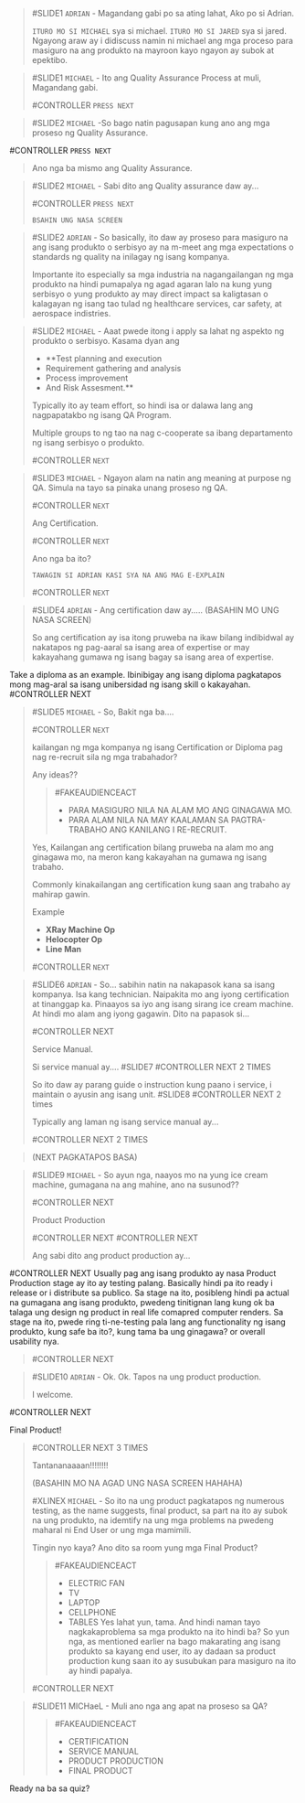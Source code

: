 > #SLIDE1 `ADRIAN` - Magandang gabi po sa ating lahat, Ako po si Adrian.
> 
> `ITURO MO SI MICHAEL` sya si michael.
> `ITURO MO SI JARED` sya si jared.
> Ngayong araw ay i didiscuss namin ni michael ang mga proceso para masiguro na ang produkto na mayroon kayo ngayon ay subok at epektibo.

> #SLIDE1 `MICHAEL` - Ito ang Quality Assurance Process at muli, Magandang gabi.
> 
> #CONTROLLER `PRESS NEXT`

> #SLIDE2 `MICHAEL` -So bago natin pagusapan kung ano ang mga proseso ng Quality Assurance.
>
  #CONTROLLER `PRESS NEXT`
>
> Ano nga ba mismo ang Quality Assurance.

> #SLIDE2 `MICHAEL` - Sabi dito ang Quality assurance daw ay...
> 
> #CONTROLLER `PRESS NEXT`
> 
> `BSAHIN UNG NASA SCREEN`

> #SLIDE2 `ADRIAN` - So basically, ito daw ay proseso para masiguro na ang isang produkto o serbisyo ay na m-meet ang mga expectations o standards ng quality na inilagay ng isang kompanya.
> 
> Importante ito especially sa mga industria na nagangailangan ng mga produkto na hindi pumapalya ng agad agaran lalo na kung yung serbisyo o yung produkto ay may direct impact sa kaligtasan o kalagayan ng isang tao tulad ng healthcare services, car safety, at aerospace indistries.

> #SLIDE2 `MICHAEL` - Aaat pwede itong i apply sa lahat ng aspekto ng produkto o serbisyo. Kasama dyan ang
> - **Test planning and execution
> - Requirement gathering and analysis
> - Process improvement
> - And Risk Assesment.**
> 
> Typically ito ay team effort, so hindi isa or dalawa lang ang nagpapatakbo ng isang QA Program.
> 
> Multiple groups to ng tao na nag c-cooperate sa ibang departamento ng isang serbisyo o produkto.
> 
> #CONTROLLER `NEXT`

> #SLIDE3 `MICHAEL` - Ngayon alam na natin ang meaning at purpose ng QA.
> Simula na tayo sa pinaka unang proseso ng QA.
> 
> #CONTROLLER `NEXT`
>
> Ang Certification.
> 
> #CONTROLLER `NEXT`
> 
> Ano nga ba ito?
> 
> `TAWAGIN SI ADRIAN KASI SYA NA ANG MAG E-EXPLAIN`
> 
> #CONTROLLER `NEXT`

> #SLIDE4 `ADRIAN` - Ang certification daw ay.....
> (BASAHIN MO UNG NASA SCREEN)
> 
> So ang certification ay isa itong pruweba na ikaw bilang indibidwal ay nakatapos ng pag-aaral sa isang area of expertise or may kakayahang gumawa ng isang bagay sa isang area of expertise.
> 
   Take a diploma as an example. Ibinibigay ang isang diploma pagkatapos mong mag-aral sa isang unibersidad ng isang skill o kakayahan.
 #CONTROLLER NEXT

> #SLIDE5 `MICHAEL` - So, Bakit nga ba....
> 
> #CONTROLLER `NEXT`
> 
> kailangan ng mga kompanya ng isang Certification or Diploma pag nag re-recruit sila ng mga trabahador?
> 
> Any ideas??
>> #FAKEAUDIENCEACT 
>> - PARA MASIGURO NILA NA ALAM MO ANG GINAGAWA MO.
>> - PARA ALAM NILA NA MAY KAALAMAN SA PAGTRA-TRABAHO ANG KANILANG I RE-RECRUIT.
> 
> Yes, Kailangan ang certification bilang pruweba na alam mo ang ginagawa mo, na meron kang kakayahan na gumawa ng isang trabaho.
> 
> Commonly kinakailangan ang certification kung saan ang trabaho ay mahirap gawin.
> 
> Example
> - **XRay Machine Op**
> - **Helocopter Op**
> - **Line Man**
> 
> #CONTROLLER `NEXT`

> #SLIDE6 `ADRIAN` - So... sabihin natin na nakapasok kana sa isang kompanya.
> Isa kang technician.
> Naipakita mo ang iyong certification at tinanggap ka.
> Pinaayos sa iyo ang isang sirang ice cream machine.
> At hindi mo alam ang iyong gagawin.
> Dito na papasok si...
> 
> #CONTROLLER NEXT
> 
> Service Manual.
> 
> Si service manual ay....
> #SLIDE7
> #CONTROLLER NEXT 2 TIMES
>
>
> So ito daw ay parang guide o instruction kung paano i service, i maintain o ayusin ang isang unit.
> #SLIDE8
> #CONTROLLER NEXT 2 times
> 
> Typically ang laman ng isang service manual ay...
>
> #CONTROLLER NEXT 2 TIMES

> (NEXT PAGKATAPOS BASA)

> #SLIDE9 `MICHAEL` - So ayun nga, naayos mo na yung ice cream machine, gumagana na ang mahine, ano na susunod??
>
> #CONTROLLER NEXT
> 
> Product Production
> 
> #CONTROLLER NEXT
> #CONTROLLER NEXT
> 
> Ang sabi dito ang product production ay...
> 
  #CONTROLLER NEXT
   Usually pag ang isang produkto ay nasa Product Production stage ay ito ay testing palang.
   Basically hindi pa ito ready i release or i distribute sa publico.
   Sa stage na ito, posibleng hindi pa actual na gumagana ang isang produkto, pwedeng tinitignan lang kung ok ba talaga ung design ng product in real life comapred computer renders.
   Sa stage na ito, pwede ring ti-ne-testing pala lang ang functionality ng isang produkto, kung safe ba ito?, kung tama ba ung ginagawa? or overall usability nya.
>
> #CONTROLLER NEXT

> #SLIDE10 `ADRIAN` - Ok. Ok. Tapos na ung product production.
> 
> I welcome.
> 
  #CONTROLLER NEXT
>
   Final Product!
>
> #CONTROLLER NEXT 3 TIMES
> 
> Tantananaaaan!!!!!!!!
> 
> (BASAHIN MO NA AGAD UNG NASA SCREEN HAHAHA)
> 
> #XLINEX `MICHAEL` - So ito na ung product pagkatapos ng numerous testing, as the name suggests, final product, sa part na ito ay subok na ung produkto, na idemtify na ung mga problems na pwedeng maharal ni End User or ung mga mamimili.
> 
> Tingin nyo kaya? Ano dito sa room yung mga Final Product?
>> #FAKEAUDIENCEACT 
>> - ELECTRIC FAN
>> - TV
>> - LAPTOP
>> - CELLPHONE
>> - TABLES
> Yes lahat yun, tama.
> And hindi naman tayo nagkakaproblema sa mga produkto na ito hindi ba?
> So yun nga, as mentioned earlier na bago makarating ang isang produkto sa kayang end user, ito ay dadaan sa product production kung saan ito ay susubukan para masiguro na ito ay hindi papalya.
>
> #CONTROLLER NEXT

> #SLIDE11  MICHaeL - Muli ano nga ang apat na proseso sa QA?
>> #FAKEAUDIENCEACT
>> - CERTIFICATION
>> - SERVICE MANUAL
>> - PRODUCT PRODUCTION
>> - FINAL PRODUCT

Ready na ba sa quiz?

